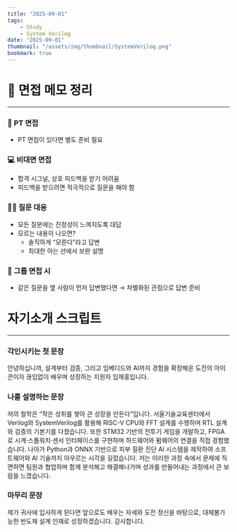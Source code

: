```yaml
---
title: "2025-09-01"
tags:
    - Study
    - System Verilog
date: "2025-09-01"
thumbnail: "/assets/img/thumbnail/SystemVerilog.png"
bookmark: true
---
```


# 📌 면접 메모 정리
---
### 🎤 PT 면접
- PT 면접이 있다면 별도 준비 필요

### 💻 비대면 면접
- 합격 시그널, 상호 피드백을 받기 어려움
- 피드백을 받으려면 적극적으로 질문을 해야 함

### 🙋‍♂️ 질문 대응
- 모든 질문에는 진정성이 느껴지도록 대답
- 모르는 내용이 나오면?
    - 솔직하게 “모른다”라고 답변
    - 최대한 아는 선에서 보완 설명

### 👥 그룹 면접 시
- 같은 질문을 옆 사람이 먼저 답변했다면 → 차별화된 관점으로 답변 준비

# 자기소개 스크립트
---
### 각인시키는 첫 문장
안녕하십니까, 설계부터 검증, 그리고 임베디드와 AI까지 경험을 확장해온 도전의 아이콘이자
끊임없이 배우며 성장하는 지원자 임재홍입니다.

### 나를 설명하는 문장
저의 철학은 “작은 성취를 쌓아 큰 성장을 만든다”입니다.
서울기술교육센터에서 Verilog와 SystemVerilog를 활용해 RISC-V CPU와 FFT 설계를 수행하며 RTL 설계와 검증의 기본기를 다졌습니다.
또한 STM32 기반의 전투기 게임을 개발하고, FPGA로 시계·스톱워치·센서 인터페이스를 구현하며 하드웨어와 펌웨어의 연결을 직접 경험했습니다.
나아가 Python과 ONNX 기반으로 피부 질환 진단 AI 시스템을 제작하여 소프트웨어와 AI 기술까지 아우르는 시각을 길렀습니다.
저는 이러한 과정 속에서 문제에 직면하면 팀원과 협업하며 함께 분석해고 해결해나가며 성과를 만들어내는 과정에서 큰 보람을 느꼈습니다.

### 마무리 문장
제가 귀사에 입사하게 된다면 앞으로도 배우는 자세와 도전 정신을 바탕으로, 대체불가능한 반도체 설계 인재로 성장하겠습니다. 감사합니다.